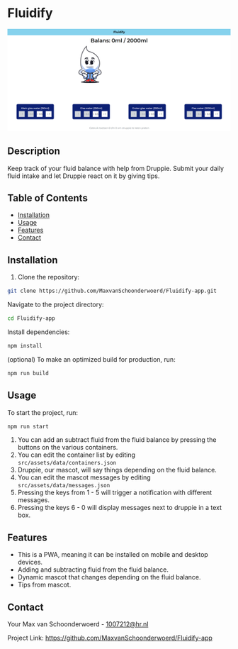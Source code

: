 # Fluidify
![Screenshot of fluidify app](src/assets/screenshot%20prototype%20fluidify.png)
## Description
Keep track of your fluid balance with help from Druppie. Submit your daily fluid intake and let Druppie react on it by giving tips. 

## Table of Contents
- [Installation](#installation)
- [Usage](#usage)
- [Features](#features)
- [Contact](#contact)

## Installation
1. Clone the repository:
```sh
git clone https://github.com/MaxvanSchoonderwoerd/Fluidify-app.git
```
Navigate to the project directory:
```sh
cd Fluidify-app
```
Install dependencies:
```sh
npm install
```

(optional) To make an optimized build for production, run:
```sh
npm run build
```
## Usage
To start the project, run:

```sh
npm run start
```
1. You can add an subtract fluid from the fluid balance by pressing the buttons on the various containers.
2. You can edit the container list by editing ```src/assets/data/containers.json```
3. Druppie, our mascot, will say things depending on the fluid balance.
4. You can edit the mascot messages by editing ```src/assets/data/messages.json```
5. Pressing the keys from 1 - 5 will trigger a notification with different messages.
6. Pressing the keys 6 - 0 will display messages next to druppie in a text box.


## Features
- This is a PWA, meaning it can be installed on mobile and desktop devices.
- Adding and subtracting fluid from the fluid balance.
- Dynamic mascot that changes depending on the fluid balance.
- Tips from mascot.

## Contact
Your Max van Schoonderwoerd - 1007212@hr.nl

Project Link: https://github.com/MaxvanSchoonderwoerd/Fluidify-app

